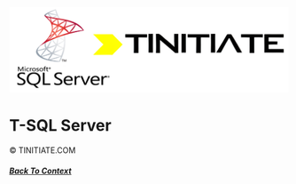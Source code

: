 ![Tinitiate SQLSERVER Training](./sqlserver_tinitiate.png)

# T-SQL Server
&copy; TINITIATE.COM

##### [Back To Context](./README.md)

